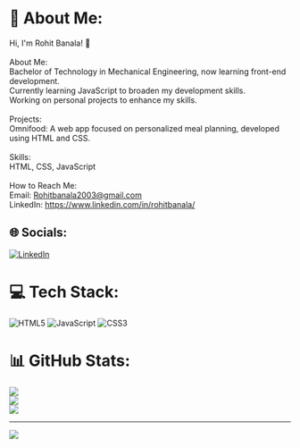 # 💫 About Me:
Hi, I'm Rohit Banala! 👋<br><br>About Me:<br>Bachelor of Technology in Mechanical Engineering, now learning front-end development.<br>Currently learning JavaScript to broaden my development skills.<br>Working on personal projects to enhance my skills.<br><br>Projects:<br>Omnifood: A web app focused on personalized meal planning, developed using HTML and CSS.<br><br>Skills:<br>HTML, CSS, JavaScript<br><br>How to Reach Me:<br>Email: Rohitbanala2003@gmail.com  <br>LinkedIn: https://www.linkedin.com/in/rohitbanala/


## 🌐 Socials:
[![LinkedIn](https://img.shields.io/badge/LinkedIn-%230077B5.svg?logo=linkedin&logoColor=white)](https://linkedin.com/in/https://www.linkedin.com/in/rohitbanala/) 

# 💻 Tech Stack:
![HTML5](https://img.shields.io/badge/html5-%23E34F26.svg?style=for-the-badge&logo=html5&logoColor=white) ![JavaScript](https://img.shields.io/badge/javascript-%23323330.svg?style=for-the-badge&logo=javascript&logoColor=%23F7DF1E) ![CSS3](https://img.shields.io/badge/css3-%231572B6.svg?style=for-the-badge&logo=css3&logoColor=white)
# 📊 GitHub Stats:
![](https://github-readme-stats.vercel.app/api?username=rohitbanala&theme=dark&hide_border=false&include_all_commits=true&count_private=true)<br>
![](https://github-readme-streak-stats.herokuapp.com/?user=rohitbanala&theme=dark&hide_border=false)<br>
  <img src="https://github-readme-stats.vercel.app/api/top-langs/?username=rohitbanala&theme=dark&hide_border=false&include_all_commits=true&count_private=true&layout=compact" />


---
[![](https://visitcount.itsvg.in/api?id=rohitbanala&icon=0&color=0)](https://visitcount.itsvg.in)

<!-- Proudly created with GPRM ( https://gprm.itsvg.in ) -->
